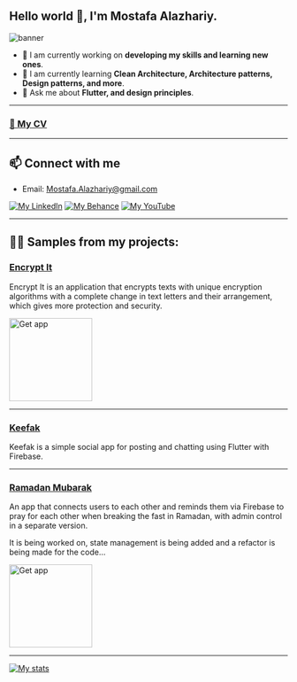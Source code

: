 ## Hello world 👋, I'm Mostafa Alazhariy.

![banner](https://raw.github.com/MAlazhariy/MAlazhariy/main/banner.gif)

- 🔭 I am currently working on **developing my skills and learning new ones**.
- 🌱 I am currently learning **Clean Architecture, Architecture patterns, Design patterns, and more**.
- 💬 Ask me about **Flutter, and design principles**.

---

### [📃 My CV](https://raw.github.com/MAlazhariy/MAlazhariy/main/CV/Mostafa%20Mahmoud%20-%20Flutter%20dev%20CV.pdf)

---

## 📫 Connect with me

- Email: [Mostafa.Alazhariy@gmail.com](mailto:Mostafa.Alazhariy@gmail.com)

[![My LinkedIn](https://img.shields.io/badge/-MAlazhariy-0077b5?logo=linkedin&logoColor=white&labelColor=0077b5&style=flat)](https://linkedin.com/in/malazhariy) [![My Behance](https://img.shields.io/badge/-MAlazhariy-1769ff?logo=behance&logoColor=white&labelColor=1769ff&style=flat)](https://linkedin.com/in/malazhariy) [![My YouTube](https://img.shields.io/badge/-Mostafa_Alazhariy-f00?labelColor=f00&logo=youtube&logoColor=white&style=flat)](https://www.youtube.com/c/MostafaAlazhariy)

---


## 👨‍💻 Samples from my projects:


### [Encrypt It](https://github.com/MAlazhariy/encrypt_it)

Encrypt It is an application that encrypts texts with unique encryption algorithms with a complete change in text letters and their arrangement, which gives more protection and security.

[<img src="https://upload.wikimedia.org/wikipedia/commons/7/78/Google_Play_Store_badge_EN.svg" alt="Get app" width="150"/>](https://play.google.com/store/apps/details?id=malazhariy.encryptIt)

---

### [Keefak](https://github.com/MAlazhariy/keefak_social-app)

Keefak is a simple social app for posting and chatting using Flutter with Firebase.

---

### [Ramadan Mubarak](https://github.com/MAlazhariy/ramadan_mubarak)

An app that connects users to each other and reminds them via Firebase to pray for each other when breaking the fast in Ramadan, with admin control in a separate version.

It is being worked on, state management is being added and a refactor is being made for the code...

[<img src="https://upload.wikimedia.org/wikipedia/commons/7/78/Google_Play_Store_badge_EN.svg" alt="Get app" width="150"/>](https://play.google.com/store/apps/details?id=malazhariy.ramadan_kareem)

---



[![My stats](https://github-readme-stats.vercel.app/api?username=MAlazhariy&hide_rank=true&show_icons=true&hide=prs,issues&hide_border=true&icon_color=507FF8&border_color=507FF8&hide_title=true&theme=dracula&custom_title=My+Stats)](https://github.com/MAlazhariy/github-readme-stats)


<!-- 
I'm passionate about developing my skills and gaining more experience.
 -->
